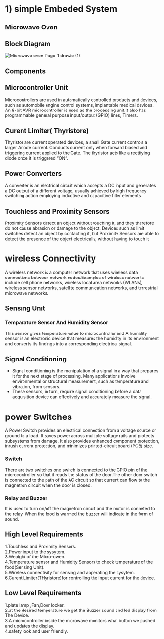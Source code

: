 # 1) simple Embeded System 

  ## Microwave Oven
  ## Block Diagram 
  ![Microwave oven-Page-1 drawio (1)](https://user-images.githubusercontent.com/98837660/154812572-7f47224f-7f55-4053-b34e-b7bd8315715b.png)

## Components

## Microcontroller Unit
Microcontrollers are used in automatically controlled products and devices, such as automobile engine control systems, implantable medical devices.
An 8-bit AVR microcontroller is used as the processing unit.It also has programmable general purpose input/output (GPIO) lines, Timers.

## Curent Limiter( Thyristore)
   Thyristor are current operated devices, a small Gate current controls a larger Anode current. Conducts current only when forward biased and triggering current applied to the Gate. The thyristor acts like a rectifying diode once it is triggered “ON”. 
## Power Converters
A converter is an electrical circuit which accepts a DC input and generates a DC output of a different voltage, usually achieved by high frequency switching action employing inductive and capacitive filter elements.
## Touchless and Proximity Sensors
Proximity Sensors detect an object without touching it, and they therefore do not cause abrasion or damage to the object. Devices such as limit switches detect an object by contacting it, but Proximity Sensors are able to detect the presence of the object electrically, without having to touch it
# wireless Connectivity
A wireless network is a computer network that uses wireless data connections between network nodes.Examples of wireless networks include cell phone networks, wireless local area networks (WLANs), wireless sensor networks, satellite communication networks, and terrestrial microwave networks.
## Sensing Unit
### Temparature Sensor And Humidity Sensor
This sensor gives temperature value to microcontroller and A humidity sensor is an electronic device that measures the humidity in its environment and converts its findings into a corresponding electrical signal. 
## Signal Conditioning
* Signal conditioning is the manipulation of a signal in a way that prepares it for the next stage of processing. Many applications involve environmental or structural measurement, such as temperature and vibration, from sensors.
* These sensors, in turn, require signal conditioning before a data acquisition device can effectively and accurately measure the signal.
# power Switches
A Power Switch provides an electrical connection from a voltage source or ground to a load. It saves
power across multiple voltage rails and protects subsystems from damage. It also provides enhanced
component protection, inrush current protection, and minimizes printed-circuit board (PCB) size.
### Switch 
There are two switches one switch is connected to the GPIO pin of the microcontroller so that it reads the status of the door.The other door switch is connected to the path of the AC circuit so that current can flow to the magnetron circuit when the door is closed.
### Relay and Buzzer
It is used to turn on/off the magnetron circuit and the motor is conneted to the relay.
When the food is warmed the buzzer will indicate in the form of sound.

## High Level Requirements
  1.Touchless and Proximity Sensors.  
  2.Power input to the sysytem.     
  3.Weaight of the Micro-owen.             
  4.Temperature sensor and Humidity Sensors to check temperature of the food(Sensing Unit).             
  5.Wireless connectivity for sensing and aoperating the sysytem.                
  6.Curent Limiter(THyristore)for controlling the input current for the device.

## Low Level Requirements  
  1.plate lamp ,Fan,Door locker.              
  2.at the desired temperature we get the Buzzer sound and led display from The Device.            
  3.A microcontroller inside the microwave monitors what button we pushed and updates the display.                
  4.safety look and user friendly.




